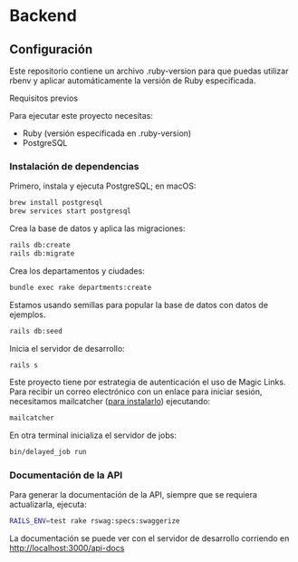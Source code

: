 # Backend

## Configuración

Este repositorio contiene un archivo .ruby-version para que puedas utilizar rbenv y aplicar automáticamente la versión de Ruby especificada.

Requisitos previos

Para ejecutar este proyecto necesitas:

- Ruby (versión especificada en .ruby-version)
- PostgreSQL

### Instalación de dependencias

Primero, instala y ejecuta PostgreSQL; en macOS:

```bash
brew install postgresql
brew services start postgresql
```

Crea la base de datos y aplica las migraciones:

```bash
rails db:create
rails db:migrate
```

Crea los departamentos y ciudades:

```bash
bundle exec rake departments:create
```

Estamos usando semillas para popular la base de datos con datos de ejemplos.

```bash
rails db:seed
```

Inicia el servidor de desarrollo:

```bash
rails s
```

Este proyecto tiene por estrategia de autenticación el uso de Magic Links. Para recibir un correo electrónico con un enlace para iniciar sesión, necesitamos mailcatcher ([para instalarlo](https://mailcatcher.me/)) ejecutando:

```bash
mailcatcher
```

En otra terminal inicializa el servidor de jobs:

```bash
bin/delayed_job run
```

### Documentación de la API

Para generar la documentación de la API, siempre que se requiera actualizarla, ejecuta:

```bash
RAILS_ENV=test rake rswag:specs:swaggerize
```

La documentación se puede ver con el servidor de desarrollo corriendo en [http://localhost:3000/api-docs](http://localhost:3000/api-docs)
